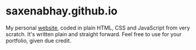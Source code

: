 # saxenabhay.github.io
My personal [website](https://saxenabhay.github.io/), coded in plain HTML, CSS and JavaScript from very scratch. It's written plain and straight forward. Feel free to use for your portfolio, given due credit.
